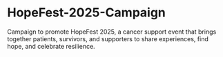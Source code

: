 # HopeFest-2025-Campaign
Campaign to promote HopeFest 2025, a cancer support event that brings together patients, survivors, and supporters to share experiences, find hope, and celebrate resilience.

